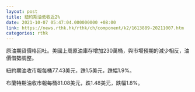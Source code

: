 ```yaml
---
layout: post
title: 紐約期油低收近2%
date: 2021-10-07 05:47:04.000000000 +08:00
link: https://news.rthk.hk/rthk/ch/component/k2/1613889-20211007.htm
categories: rthk
---
```


原油期貨價格回吐。美國上周原油庫存增加230萬桶，與市場預期的減少相反，油價借勢調整。

紐約期油收市報每桶77.43美元，跌1.5美元，跌幅1.9%。

布蘭特期油收市報每桶81.08美元，跌1.48美元，跌幅1.8%。
